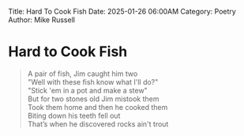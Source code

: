 Title: Hard To Cook Fish
Date: 2025-01-26 06:00AM
Category: Poetry
Author: Mike Russell
# Hard to Cook Fish

> A pair of fish, Jim caught him two<br>
"Well with these fish know what I'll do?"<br>
"Stick 'em in a pot and make a stew"<br>
But for two stones old Jim mistook them<br>
Took them home and then he cooked them<br>
Biting down his teeth fell out<br>
That’s when he discovered rocks ain't trout
